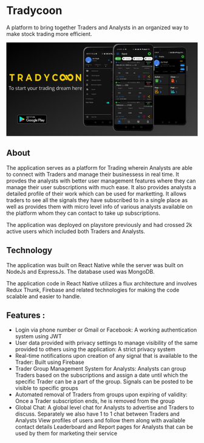 # Tradycoon
A platform to bring together Traders and Analysts in an organized way to make stock trading more efficient.
<div align="center" >
  <img alt="Demo" src="./1.4b705e62.jpeg" />
</div>

## About
The application serves as a platform for Trading wherein Analysts are able to connect with Traders and manage their businessess in real time. 
It provdes the analysts with better user management features where they can manage their user subscriptions with much ease. 
It also provides analysts a detailed profile of their work which can be used for marketting.
It allows traders to see all the signals they have subscribed to in a single place as well as provides them with micro level info of various analysts available on the platform whom they can contact to take up subscriptions.

The application was deployed on playstore previously and had crossed 2k active users which included both Traders and Analysts.

## Technology
The application was built on React Native while the server was built on NodeJs and ExpressJs. The database used was MongoDB.

The application code in React Native utilizes a flux architecture and involves Redux Thunk, Firebase and related technologies for making the code scalable and easier to handle. 

## Features :
- Login via phone number or Gmail or Facebook: A working authentication system using JWT
- User data provided with privacy settings to manage visibility of the same provided to others using the application: A strict privacy system
- Real-time notifications upon creation of any signal that is available to the Trader: Built using Firebase
- Trader Group Management System for Analysts: Analysts can group Traders based on the subscriptions and assign a date until which the specific Trader can be a part of the group. Signals can be posted to be visible to specific groups
- Automated removal of Traders from groups upon expiring of validity: Once a Trader subscription ends, he is removed from the group
- Global Chat: A global level chat for Analysts to advertise and Traders to discuss. Separately we also have 1 to 1 chat between Traders and Analysts
View profiles of users and follow them along with available contact details
Leaderboard and Report pages for Analysts that can be used by them for marketing their service
